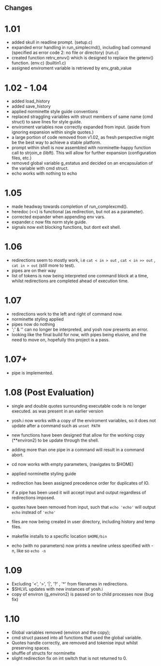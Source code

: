## Changes

 # 1.01
 - added skull in readline prompt. (setup.c)
 - expanded error handling in run_simplecmd(), including bad command (specified as error code 2: no file or directory) (run.c)
 - created function retrv_envv() which is designed to replace the getenv() function. (env.c) (builtin1.c)
 - assigned enviroment variable is retrieved by env_grab_value


 # 1.02 - 1.04
 - added load_history
 - added save_history
 - applied norminette style guide conventions
 - replaced straggling variables with struct members of same name (cmd struct) to save lines for style guide.
 - enviroment variables now correctly expanded from input. (aside from ignoring expansion within single quotes.)
 - a large portion of code removed from v1.02, as fresh perspective might be the best way to achieve a stable platform.
 - prompt within shell is now assembled with norminette-happy function call to strjoin_e (libft). This will allow for further expansion (configuration files, etc.)
 - removed global variable g_estatus and decided on an encapsulation of the variable with cmd struct.
 - echo works with nothing to echo
 
 # 1.05
 - made headway towards completion of run_complexcmd().
 - heredoc (<<) is functional (as redirection, but not as a parameter).
 - corrected expander when appending env vars.
 - expander.c now fits norm style guide.
 - signals now exit blocking functions, but dont exit shell.

 # 1.06
 - redirections seem to mostly work, i.e `` cat < in > out `` , `` cat < in >> out `` , `` cat in > out `` (still more to test).
 - pipes are on their way
 - list of tokens is now being interpreted one command block at a time, whilst redirections are completed ahead of execution time.

 # 1.07
 - redirections work to the left and right of command now.
 - norminette styling applied
 - pipes now do nothing
 - ';' & '\' can no longer be interpreted, and yosh now presents an error.
 - looking like the final build for now, with pipes being elusive, and the need to move on, hopefully this project is a pass.

 # 1.07+
 - pipe is implemented.

 # 1.08 (Post Evaluation)
 - single and double quotes surrounding executable code is no longer executed.
	as was present in an earlier version
 - yosh.i now works with a copy of the enviroment variables, so it does not update after a command such as `` unset PATH ``
 - new functions have been designed that allow for the working copy (**environ2) to be update through the shell.
 - adding more than one pipe in a command will result in a command abort.
 - cd now works with empty parameters, (navigates to $HOME)
 - applied norminette styling guide

 - redirection has been assigned precedence order for duplicates of IO.
 - if a pipe has been used it will accept input and output regardless of redirections imposed.
 - quotes have been removed from input, such that `` echo 'echo' `` will output `` echo `` instead of `` 'echo' ``
 - files are now being created in user directory, including history and temp files.
 - makefile installs to a specific location `` $HOME/bin ``
 - echo (with no parameters) now prints a newline unless specified with -n, like so `` echo -n ``
 
 # 1.09
 - Excluding '<', '>', '|', '?' , '*' from filenames in redirections.
 - $SHLVL updates with new instances of yosh.i
 - copy of environ (g_environ2) is passed on to child processes now (bug fix)

 # 1.10
 - Global variables removed (environ and the copy);
 - cmd struct passed into all functions that used the global variable.
 - Quotes handle correctly, are removed and tokenise input whilst preserving spaces.
 - shuffle of structs for norminette
 - slight redirection fix on int switch that is not returned to 0.